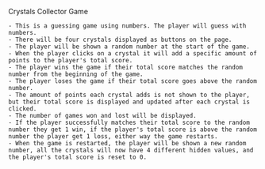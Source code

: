 Crystals Collector Game

    - This is a guessing game using numbers. The player will guess with numbers.
    - There will be four crystals displayed as buttons on the page.
    - The player will be shown a random number at the start of the game.
    - When the player clicks on a crystal it will add a specific amount of points to the player's total score.
    - The player wins the game if their total score matches the random number from the beginning of the game.
    - The player loses the game if their total score goes above the random number.
    - The amount of points each crystal adds is not shown to the player, but their total score is displayed and updated after each crystal is clicked.
    - The number of games won and lost will be displayed.
    - If the player successfully matches their total score to the random number they get 1 win, if the player's total score is above the random number the player get 1 loss, either way the game restarts.
    - When the game is restarted, the player will be shown a new random number, all the crystals will now have 4 different hidden values, and the player's total score is reset to 0.
